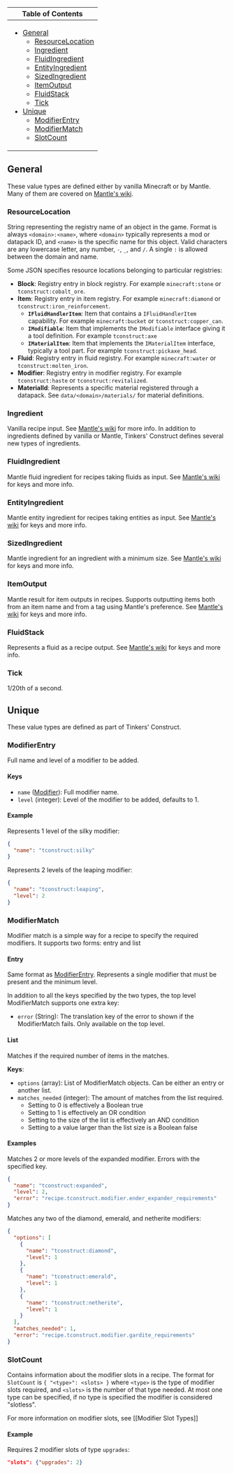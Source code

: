 <table>
  <thead><th>Table of Contents</th></thead>
  <tbody><td>

- [General](#general)
  * [ResourceLocation](#resourcelocation)
  * [Ingredient](#ingredient)
  * [FluidIngredient](#fluidingredient)
  * [EntityIngredient](#entityingredient)
  * [SizedIngredient](#sizedingredient)
  * [ItemOutput](#itemoutput)
  * [FluidStack](#fluidstack)
  * [Tick](#tick)
- [Unique](#unique)
  * [ModifierEntry](#modifierentry)
  * [ModifierMatch](#modifiermatch)
  * [SlotCount](#slotcount)
</td>
</table>

## General

These value types are defined either by vanilla Minecraft or by Mantle. Many of them are covered on [Mantle's wiki](/Mantle/wiki/Recipe-Components).


### ResourceLocation

String representing the registry name of an object in the game. Format is always `<domain>:<name>`, where `<domain>` typically represents a mod or datapack ID, and `<name>` is the specific name for this object. Valid characters are any lowercase letter, any number, `-`, `_`, and `/`. A single `:` is allowed between the domain and name.

Some JSON specifies resource locations belonging to particular registries:

* **Block**: Registry entry in block registry. For example `minecraft:stone` or `tconstruct:cobalt_ore`.
* **Item**: Registry entry in item registry. For example `minecraft:diamond` or `tconstruct:iron_reinforcement`.
    * **`IFluidHandlerItem`**: Item that contains a `IFluidHandlerItem` capability. For example `minecraft:bucket` or `tconstruct:copper_can`.
    * **`IModifiable`**: Item that implements the `IModifiable` interface giving it a tool definition. For example `tconstruct:axe`
    * **`IMaterialItem`**: Item that implements the `IMaterialItem` interface, typically a tool part. For example `tconstruct:pickaxe_head`.
* **Fluid**: Registry entry in fluid registry. For example `minecraft:water` or `tconstruct:molten_iron`.
* **Modifier**: Registry entry in modifier registry. For example `tconstruct:haste` or `tconstruct:revitalized`.
* **MaterialId**: Represents a specific material registered through a datapack. See `data/<domain>/materials/` for material definitions.

### Ingredient
Vanilla recipe input. See [Mantle's wiki](/SlimeKnights/Mantle/wiki/Recipe-Components#ingredient) for more info. In addition to ingredients defined by vanilla or Mantle, Tinkers' Construct defines several new types of ingredients.

####

### FluidIngredient

Mantle fluid ingredient for recipes taking fluids as input. See [Mantle's wiki](/SlimeKnights/Mantle/wiki/Recipe-Components#fluidingredient) for keys and more info.

### EntityIngredient

Mantle entity ingredient for recipes taking entities as input. See [Mantle's wiki](/SlimeKnights/Mantle/wiki/Recipe-Components#entityingredient) for keys and more info.

### SizedIngredient

Mantle ingredient for an ingredient with a minimum size. See [Mantle's wiki](/SlimeKnights/Mantle/wiki/Recipe-Components#sizedingredient) for keys and more info.

### ItemOutput

Mantle result for item outputs in recipes. Supports outputting items both from an item name and from a tag using Mantle's preference. See [Mantle's wiki](/SlimeKnights/Mantle/wiki/Recipe-Components#itemoutput) for keys and more info.

### FluidStack
Represents a fluid as a recipe output. See [Mantle's wiki](/SlimeKnights/Mantle/wiki/Recipe-Components#fluidstack) for keys and more info.

### Tick
1/20th of a second.

## Unique

These value types are defined as part of Tinkers' Construct.

### ModifierEntry

Full name and level of a modifier to be added.

#### Keys

* `name` ([Modifier](#resourcelocation)): Full modifier name.
* `level` (integer): Level of the modifier to be added, defaults to 1. 

#### Example

Represents 1 level of the silky modifier:
```json
{
  "name": "tconstruct:silky"
}
```

Represents 2 levels of the leaping modifier:

```json
{
  "name": "tconstruct:leaping",
  "level": 2
}
```

### ModifierMatch

Modifier match is a simple way for a recipe to specify the required modifiers. It supports two forms: entry and list

#### Entry

Same format as [ModifierEntry](#modifierentry). Represents a single modifier that must be present and the minimum level.

In addition to all the keys specified by the two types, the top level ModifierMatch supports one extra key:
* `error` (String): The translation key of the error to shown if the ModifierMatch fails. Only available on the top level.

#### List

Matches if the required number of items in the matches.

**Keys**:

* `options` (array): List of ModifierMatch objects.  Can be either an entry or another list.
* `matches_needed` (integer): The amount of matches from the list required.
    * Setting to 0 is effectively a Boolean true
    * Setting to 1 is effectively an OR condition
    * Setting to the size of the list is effectively an AND condition
    * Setting to a value larger than the list size is a Boolean false 

#### Examples

Matches 2 or more levels of the expanded modifier. Errors with the specified key.

```json
{
  "name": "tconstruct:expanded",
  "level": 2,
  "error": "recipe.tconstruct.modifier.ender_expander_requirements"
}
```

Matches any two of the diamond, emerald, and netherite modifiers:
```json
{
  "options": [
    {
      "name": "tconstruct:diamond",
      "level": 1
    },
    {
      "name": "tconstruct:emerald",
      "level": 1
    },
    {
      "name": "tconstruct:netherite",
      "level": 1
    }
  ],
  "matches_needed": 1,
  "error": "recipe.tconstruct.modifier.gardite_requirements"
}
```

### SlotCount

Contains information about the modifier slots in a recipe. The format for `SlotCount` is `{ "<type>": <slots> }` where `<type>` is the type of modifier slots required, and `<slots>` is the number of that type needed. At most one type can be specified, if no type is specified the modifier is considered "slotless".

For more information on modifier slots, see [[Modifier Slot Types]]

#### Example

Requires 2 modifier slots of type `upgrades`:

```json
"slots": {"upgrades": 2}
```
